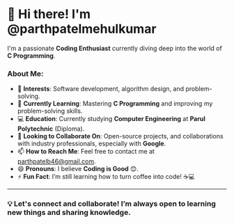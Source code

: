 # 👋 Hi there! I'm **@parthpatelmehulkumar**

I'm a passionate **Coding Enthusiast** currently diving deep into the world of **C Programming**.

### About Me:
- 👀 **Interests**: Software development, algorithm design, and problem-solving.
- 🌱 **Currently Learning**: Mastering **C Programming** and improving my problem-solving skills.
- 💻 **Education**: Currently studying **Computer Engineering** at **Parul Polytechnic** (Diploma).
- 💞️ **Looking to Collaborate On**: Open-source projects, and collaborations with industry professionals, especially with **Google**.
- 📫 **How to Reach Me**: Feel free to contact me at [parthpatelb46@gmail.com](mailto:parthpatelb46@gmail.com).
- 😄 **Pronouns**: I believe **Coding is Good** 😊.
- ⚡ **Fun Fact**: I’m still learning how to turn coffee into code! ☕💻

---

### 💡 Let's connect and collaborate! I’m always open to learning new things and sharing knowledge.
